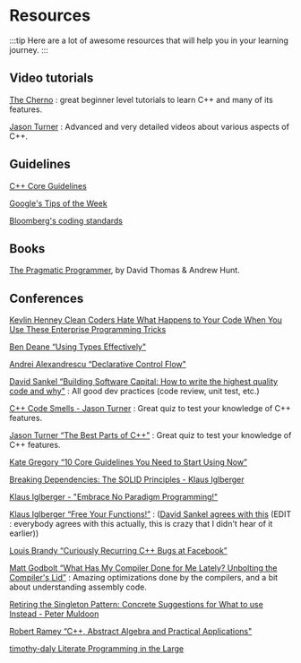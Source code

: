 # Resources

:::tip
Here are a lot of awesome resources that will help you in your learning journey.
:::

## Video tutorials

[The Cherno](https://youtu.be/2BP8NhxjrO0?list=PLlrATfBNZ98dudnM48yfGUldqGD0S4FFb) : great beginner level tutorials to learn C++ and many of its features.

[Jason Turner](https://youtu.be/UYEyHlynkPc) : Advanced and very detailed videos about various aspects of C++.

## Guidelines

[C++ Core Guidelines](https://isocpp.github.io/CppCoreGuidelines/CppCoreGuidelines)

[Google's Tips of the Week](https://abseil.io/tips/)

[Bloomberg's coding standards](http://bloomberg.github.io/bde/knowledge_base/coding_standards.html)

## Books

[The Pragmatic Programmer](https://pragprog.com/titles/tpp20/the-pragmatic-programmer-20th-anniversary-edition/), by David Thomas & Andrew Hunt.

## Conferences

[Kevlin Henney Clean Coders Hate What Happens to Your Code When You Use These Enterprise Programming Tricks](https://youtu.be/FyCYva9DhsI)

[Ben Deane “Using Types Effectively"](https://www.youtube.com/watch?v=ojZbFIQSdl8)

[Andrei Alexandrescu “Declarative Control Flow"](https://www.youtube.com/watch?v=WjTrfoiB0MQ)

[David Sankel “Building Software Capital: How to write the highest quality code and why"](https://www.youtube.com/watch?v=ta3S8CRN2TM) : All good dev practices (code review, unit test, etc.)

[C++ Code Smells - Jason Turner](https://www.youtube.com/watch?v=f_tLQl0wLUM) : Great quiz to test your knowledge of C++ features.

[Jason Turner “The Best Parts of C++"](https://www.youtube.com/watch?v=iz5Qx18H6lg) : Great quiz to test your knowledge of C++ features.

[Kate Gregory “10 Core Guidelines You Need to Start Using Now”](https://www.youtube.com/watch?v=XkDEzfpdcSg)

[Breaking Dependencies: The SOLID Principles - Klaus Iglberger](https://www.youtube.com/watch?v=Ntraj80qN2k)

[ Klaus Iglberger - "Embrace No Paradigm Programming!"](https://www.youtube.com/watch?v=fwXaRH5ffJM)

[Klaus Iglberger “Free Your Functions!”](https://www.youtube.com/watch?v=WLDT1lDOsb4) : ([David Sankel agrees with this](https://youtu.be/ta3S8CRN2TM?t=2159) (EDIT : everybody agrees with this actually, this is crazy that I didn't hear of it earlier))

[ Louis Brandy “Curiously Recurring C++ Bugs at Facebook”](https://www.youtube.com/watch?v=lkgszkPnV8g)

[Matt Godbolt “What Has My Compiler Done for Me Lately? Unbolting the Compiler's Lid”](https://www.youtube.com/watch?v=bSkpMdDe4g4) : Amazing optimizations done by the compilers, and a bit about understanding assembly code.

[Retiring the Singleton Pattern: Concrete Suggestions for What to use Instead - Peter Muldoon](https://www.youtube.com/watch?v=K5c7uvWe_hw)

[Robert Ramey “C++, Abstract Algebra and Practical Applications"](https://youtu.be/632a-DMM5J0)

[timothy-daly Literate Programming in the Large](https://www.youtube.com/watch?v=Av0PQDVTP4A)
